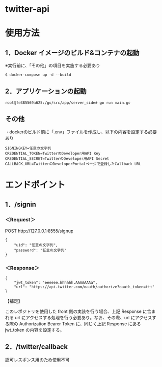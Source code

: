 # twitter-api

# 使用方法

## 1．Docker イメージのビルド&コンテナの起動

※実行前に、「その他」の項目を実施する必要あり

```
$ docker-compose up -d --build
```

## 2．アプリケーションの起動

```
root@fe385569a625:/go/src/app/server_side# go run main.go
```

## その他

・dockerのビルド前に「.env」ファイルを作成し、以下の内容を設定する必要あり

```
SIGNINGKEY=任意の文字列
CREDENTIAL_TOKEN=TwitterのDeveloper用API Key
CREDENTIAL_SECRET=TwitterのDeveloper用API Secret
CALLBACK_URL=TwitterのDeveloperPortalページで登録したCallback URL

```


# エンドポイント

## 1．/signin
### ＜Request＞

POST http://127.0.0.1:8555/signup

```
{
    "uid": "任意の文字列",
    "password": "任意の文字列" 
}
```

### ＜Response＞

```
{
    "jwt_token": "eeeeee.hhhhhh.AAAAAAAa",
    "url": "https://api.twitter.com/oauth/authorize?oauth_token=ttt"
}
```

【補足】

このレポジトリを使用した front 側の実装を行う場合、上記 Response に含まれる url にアクセスする処理を行う必要あり。なお、その際、url にアクセスする際の Authorization Bearer Token に、同じく上記 Response にある jwt_token の内容を設定する。

## 2．/twitter/callback
認可レスポンス用のため使用不可
